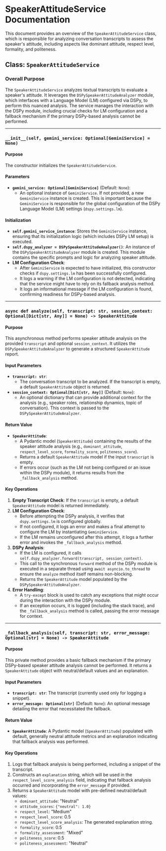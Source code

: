# SpeakerAttitudeService Documentation

This document provides an overview of the `SpeakerAttitudeService` class, which is responsible for analyzing conversation transcripts to assess the speaker's attitude, including aspects like dominant attitude, respect level, formality, and politeness.

## Class: `SpeakerAttitudeService`

### Overall Purpose
The `SpeakerAttitudeService` analyzes textual transcripts to evaluate a speaker's attitude. It leverages the `DSPySpeakerAttitudeAnalyzer` module, which interfaces with a Language Model (LM) configured via DSPy, to perform this nuanced analysis. The service manages the interaction with the DSPy module, including crucial checks for LM configuration and a fallback mechanism if the primary DSPy-based analysis cannot be performed.

---

### `__init__(self, gemini_service: Optional[GeminiService] = None)`

#### Purpose
The constructor initializes the `SpeakerAttitudeService`.

#### Parameters
*   **`gemini_service: Optional[GeminiService]`** (Default: `None`):
    *   An optional instance of `GeminiService`. If not provided, a new `GeminiService` instance is created. This is important because the `GeminiService` is responsible for the global configuration of the DSPy Language Model (LM) settings (`dspy.settings.lm`).

#### Initialization
*   **`self.gemini_service_instance`**: Stores the `GeminiService` instance, ensuring that its initialization logic (which includes DSPy LM setup) is executed.
*   **`self.dspy_analyzer = DSPySpeakerAttitudeAnalyzer()`**: An instance of the `DSPySpeakerAttitudeAnalyzer` module is created. This module contains the specific prompts and logic for analyzing speaker attitude.
*   **LM Configuration Check**:
    *   After `GeminiService` is expected to have initialized, this constructor checks if `dspy.settings.lm` has been successfully configured.
    *   It logs a warning if the LM configuration is not detected, indicating that the service might have to rely on its fallback analysis method.
    *   It logs an informational message if the LM configuration is found, confirming readiness for DSPy-based analysis.

---

### `async def analyze(self, transcript: str, session_context: Optional[Dict[str, Any]] = None) -> SpeakerAttitude`

#### Purpose
This asynchronous method performs speaker attitude analysis on the provided `transcript` and optional `session_context`. It utilizes the `DSPySpeakerAttitudeAnalyzer` to generate a structured `SpeakerAttitude` report.

#### Input Parameters
*   **`transcript: str`**:
    *   The conversation transcript to be analyzed. If the transcript is empty, a default `SpeakerAttitude` object is returned.
*   **`session_context: Optional[Dict[str, Any]]`** (Default: `None`):
    *   An optional dictionary that can provide additional context for the analysis (e.g., speaker roles, relationship dynamics, topic of conversation). This context is passed to the `DSPySpeakerAttitudeAnalyzer`.

#### Return Value
*   **`SpeakerAttitude`**:
    *   A Pydantic model (`SpeakerAttitude`) containing the results of the speaker attitude analysis (e.g., `dominant_attitude`, `respect_level_score`, `formality_score`, `politeness_score`).
    *   Returns a default `SpeakerAttitude` model if the input `transcript` is empty.
    *   If errors occur (such as the LM not being configured or an issue within the DSPy module), it returns results from the `_fallback_analysis` method.

#### Key Operations
1.  **Empty Transcript Check**: If the `transcript` is empty, a default `SpeakerAttitude` model is returned immediately.
2.  **LM Configuration Check**:
    *   Before attempting the DSPy analysis, it verifies that `dspy.settings.lm` is configured globally.
    *   If not configured, it logs an error and makes a final attempt to configure the LM by instantiating `GeminiService`.
    *   If the LM remains unconfigured after this attempt, it logs a further error and invokes the `_fallback_analysis` method.
3.  **DSPy Analysis**:
    *   If the LM is configured, it calls `self.dspy_analyzer.forward(transcript, session_context)`.
    *   This call to the synchronous `forward` method of the DSPy module is executed in a separate thread using `await asyncio.to_thread` to ensure the `analyze` method itself remains non-blocking.
    *   Returns the `SpeakerAttitude` model populated by the `DSPySpeakerAttitudeAnalyzer`.
4.  **Error Handling**:
    *   A `try-except` block is used to catch any exceptions that might occur during the interaction with the DSPy module.
    *   If an exception occurs, it is logged (including the stack trace), and the `_fallback_analysis` method is called, passing the error message for context.

---

### `_fallback_analysis(self, transcript: str, error_message: Optional[str] = None) -> SpeakerAttitude`

#### Purpose
This private method provides a basic fallback mechanism if the primary DSPy-based speaker attitude analysis cannot be performed. It returns a `SpeakerAttitude` object with neutral/default values and an explanation.

#### Input Parameters
*   **`transcript: str`**: The transcript (currently used only for logging a snippet).
*   **`error_message: Optional[str]`** (Default: `None`): An optional message detailing the error that necessitated the fallback.

#### Return Value
*   **`SpeakerAttitude`**: A Pydantic model (`SpeakerAttitude`) populated with default, generally neutral attitude metrics and an explanation indicating that fallback analysis was performed.

#### Key Operations
1.  Logs that fallback analysis is being performed, including a snippet of the transcript.
2.  Constructs an `explanation` string, which will be used in the `respect_level_score_analysis` field, indicating that fallback analysis occurred and incorporating the `error_message` if provided.
3.  Returns a `SpeakerAttitude` model with pre-defined neutral/default values:
    *   `dominant_attitude`: "Neutral"
    *   `attitude_scores`: `{"neutral": 1.0}`
    *   `respect_level`: "Medium"
    *   `respect_level_score`: 0.5
    *   `respect_level_score_analysis`: The generated explanation string.
    *   `formality_score`: 0.5
    *   `formality_assessment`: "Mixed"
    *   `politeness_score`: 0.5
    *   `politeness_assessment`: "Neutral"
